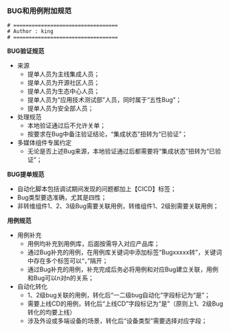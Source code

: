 ### BUG和用例附加规范

```shell
# ==================================
# Author : king
# ==================================
```

**BUG验证规范**

- 来源
  - 提单人员为主线集成人员；
  - 提单人员为开源社区人员；
  - 提单人员为生态中心人员；
  - 提单人员为“应用技术测试部”人员，同时属于“五性Bug”；
  - 提单人员为安全部人员；
- 处理规范
  - 本地验证通过后不允许关单；
  - 按要求在Bug中备注验证结论，“集成状态”扭转为“已验证”；
- 多媒体组件专属约定
  - 无论是否上述Bug来源，本地验证通过后都需要将“集成状态”扭转为“已验证”；

**BUG提单规范**

- 自动化脚本包括调试期间发现的问题都加上【CICD】标签；
- Bug类型要选准确，尤其是四性；
- 非转维组件1、2、3级Bug需要关联用例，转维组件1、2级别需要关联用例；

**用例规范**

- 用例补充
  - 用例均补充到用例库，后面按需导入对应产品库；
  - 通过Bug补充的用例，在用例库关键词中添加标签“Bugxxxxx转”，关键词中存在多个标签可以“，”隔开；
  - 通过Bug补充的用例，补充完成后务必将用例和对应Bug建立关联，用例和Bug可以n对n的关系；
- 自动化转化
  - 1、2级bug关联的用例，转化后“一二级bug自动化”字段标记为“是”；
  - 需要上线CD的用例，转化后“上线CD”字段标记为“是”（原则上1、2级Bug转化的均要上线）
  - 涉及外设或多端设备的场景，转化后“设备类型”需要选择对应字段；
